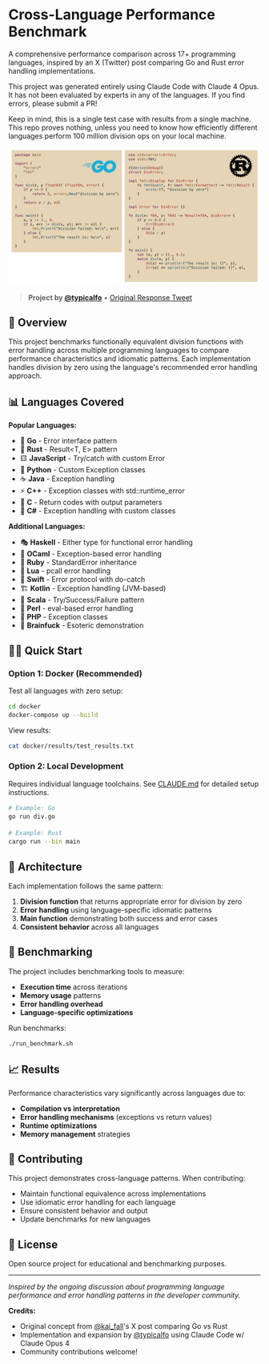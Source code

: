 # Cross-Language Performance Benchmark

A comprehensive performance comparison across 17+ programming languages, inspired by an X (Twitter) post comparing Go and Rust error handling implementations.

This project was generated entirely using Claude Code with Claude 4 Opus. It has not been evaluated by experts in any of the languages. If you find errors, please submit a PR!

Keep in mind, this is a single test case with results from a single machine. This repo proves nothing, unless you need to know how efficiently different languages perform 100 million division ops on your local machine.

![Original Post](post.png)

> **Project by [@typicalfo](https://x.com/typicalfo)** • [Original Response Tweet](https://x.com/typicalfo/status/1931195695123345408)

## 🚀 Overview

This project benchmarks functionally equivalent division functions with error handling across multiple programming languages to compare performance characteristics and idiomatic patterns. Each implementation handles division by zero using the language's recommended error handling approach.

## 📊 Languages Covered

**Popular Languages:**
- 🐹 **Go** - Error interface pattern
- 🦀 **Rust** - Result<T, E> pattern  
- 🟨 **JavaScript** - Try/catch with custom Error
- 🐍 **Python** - Custom Exception classes
- ☕ **Java** - Exception handling
- ⚡ **C++** - Exception classes with std::runtime_error
- 🔧 **C** - Return codes with output parameters
- 💜 **C#** - Exception handling with custom classes

**Additional Languages:**
- 🎭 **Haskell** - Either type for functional error handling
- 🐪 **OCaml** - Exception-based error handling
- 💎 **Ruby** - StandardError inheritance
- 🌙 **Lua** - pcall error handling
- 🍎 **Swift** - Error protocol with do-catch
- 🏗️ **Kotlin** - Exception handling (JVM-based)
- 🎯 **Scala** - Try/Success/Failure pattern
- 🐪 **Perl** - eval-based error handling
- 🐘 **PHP** - Exception classes
- 🧠 **Brainfuck** - Esoteric demonstration

## 🏃‍♂️ Quick Start

### Option 1: Docker (Recommended)

Test all languages with zero setup:

```bash
cd docker
docker-compose up --build
```

View results:
```bash
cat docker/results/test_results.txt
```

### Option 2: Local Development

Requires individual language toolchains. See [CLAUDE.md](CLAUDE.md) for detailed setup instructions.

```bash
# Example: Go
go run div.go

# Example: Rust  
cargo run --bin main
```

## 🔧 Architecture

Each implementation follows the same pattern:
1. **Division function** that returns appropriate error for division by zero
2. **Error handling** using language-specific idiomatic patterns
3. **Main function** demonstrating both success and error cases
4. **Consistent behavior** across all languages

## 🎯 Benchmarking

The project includes benchmarking tools to measure:
- **Execution time** across iterations
- **Memory usage** patterns
- **Error handling overhead**
- **Language-specific optimizations**

Run benchmarks:
```bash
./run_benchmark.sh
```

## 📈 Results

Performance characteristics vary significantly across languages due to:
- **Compilation vs interpretation**
- **Error handling mechanisms** (exceptions vs return values)
- **Runtime optimizations**
- **Memory management** strategies

## 🤝 Contributing

This project demonstrates cross-language patterns. When contributing:
- Maintain functional equivalence across implementations
- Use idiomatic error handling for each language
- Ensure consistent behavior and output
- Update benchmarks for new languages

## 📝 License

Open source project for educational and benchmarking purposes.

---

*Inspired by the ongoing discussion about programming language performance and error handling patterns in the developer community.*

**Credits:**
- Original concept from [@kai_fall](https://x.com/kai_fall)'s X post comparing Go vs Rust
- Implementation and expansion by [@typicalfo](https://x.com/typicalfo) using Claude Code w/ Claude Opus 4
- Community contributions welcome!
